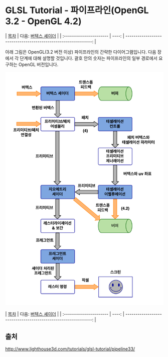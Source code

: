 # GLSL Tutorial - 파이프라인(OpenGL 3.2 - OpenGL 4.2)

| [목차](../../README.md) | 다음: [버텍스 셰이더](../02_vertex_shader/02_vertex_shader.md) |
| :---------------------- | ----: | -------------------------------------------------------------: |

아래 그림은 OpenGL(3.2 버전 이상) 파이프라인의 간략한 다이어그램입니다. 다음 장에서 각 단계에 대해 설명할 것입니다. 괄호 안의 숫자는 파이프라인의 일부 경로에서 요구하는 OpenGL 버전입니다.

<p align="center"><img src="../../images/01_pipeline/01_pipeline.png" width="700"></p>

| [목차](../../README.md) | 다음: [버텍스 셰이더](../02_vertex_shader/02_vertex_shader.md) |
| :---------------------- | ----: | -------------------------------------------------------------: |

## 출처

http://www.lighthouse3d.com/tutorials/glsl-tutorial/pipeline33/
